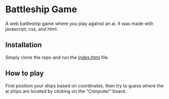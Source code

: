 # Battleship Game

A web battleship game where you play against an ai. It was made with javascript, css, and html.

## Installation

Simply clone the repo and run the [index.html](src/index.html) file.

## How to play

First position your ships based on coordinates, then try to guess where the ai ships are located by clicking on the "Computer" board.
